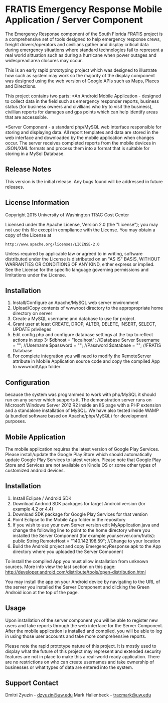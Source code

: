 FRATIS Emergency Response Mobile Application / Server Component
====================================
The Emergency Response component of the South Florida FRATIS project is a comprehensive set of tools designed to help emergency response crews, freight drivers/operators and civillians gather and display critical data during emergency situations where standard technologies fail to represent a real world sittuation such as during a hurricane when power outages and widespread area closures may occur. 

This is an early rapid prototyping project which was designed to illustrate how such as system may work so the majority of the display component was designed using the web version of Google APIs such as Maps, Places and Directions.

This project contains two parts: 
*An Android Mobile Application - designed to collect data in the field such as emergency responder reports, business status (for business owners and civillians who try to visit the business), civillian reports for damages and gps points which can help identify areas that are accesssible.

*Server Component - a standard php/MySQL web interface responsible for storing and displaying data. All report templates and data are stored in the web interface and downloaded by the mobile application when changes occur. The server receives completed reports from the mobile devices in JSON/XML formats and process them into a format that is suitable for storing in a MySql Database.


Release Notes
------------------------------------
This version is the initial release. Any bugs found will be addressed in future releases. 


License Information
------------------------------------
Copyright 2015 University of Washington TRAC Cost Center

Licensed under the Apache License, Version 2.0 (the "License");
you may not use this file except in compliance with the License.
You may obtain a copy of the License at

    http://www.apache.org/licenses/LICENSE-2.0

Unless required by applicable law or agreed to in writing, software
distributed under the License is distributed on an "AS IS" BASIS,
WITHOUT WARRANTIES OR CONDITIONS OF ANY KIND, either express or implied.
See the License for the specific language governing permissions and
limitations under the License.


Installation
------------------------------------
1. Install/Configure an Apache/MySQL web server environment
2. Upload/Copy contents of wwwroot directory to the appropropriate home directory on server
3. Create a MySQL username and database to use for project.
4. Grant user at least CREATE, DROP, ALTER, DELETE, INSERT, SELECT, UPDATE privileges
5. Edit config.php and configure database settings at the top to reflect actions in step 3:
	$dbhost = "localhost"; //Database Server
	$username = ""; //Username
	$password = ""; //Password
	$database = ""; //FRATIS Database
6. For complete integration you will need to modify the RemoteServer attribute in Mobile Application source code and copy the compiled App to wwwroot\App folder



Configuration
------------------------------------ 
because the system was programmed to work with php/MySQL it should run on any server which supports it. The demonstration server runs on Microsoft Windows Server 2012 R2 inside an IIS page with a PHP extension and a standalone installation of MySQL. We have also tested inside WAMP (a bundled software based on Apache/php/MySQL) for development purposes.

Mobile Application
------------------------------------ 
The mobile application requires the latest version of Google Play Services. Please install/update the Google Play Store which should automatically update Google Play Services to latest version. Please note that Google Play Store and Services are not available on Kindle OS or some other types of customized android devices.

Installation
------------------------------------ 
1. Install Eclipse / Android SDK
2. Download Android SDK packages for target Android version (for example 4.2 or 4.4)
3. Download SDK package for Google Play Services for that version
4. Point Eclipse to the Mobile App folder in the repository
5. If you wish to use your own Server version edit MyApplication.java and change the following line to point to the home directory where you installed the Server Component (for example your.server.com/fratis):
    public String RemoteHost 	= "140.142.198.59"; //Change to your location
6. Build the Android project and copy EmergencyResponse.apk to the App directory where you uploaded the Server Component

To install the compiled App you must allow installation from unknown sources. More info view the last section on this page:
http://developer.android.com/distribute/tools/open-distribution.html

You may install the app on your Android device by navigating to the URL of the server you installed the Server Component and clicking the Green Android icon at the top of the page.

Usage
------------------------------------ 

Upon installation of the server component you will be able to register new users and take reports through the web interface for the Server Component. After the mobile application is installed and compiled, you will be able to log in using those user accounts and take more comprehensive reports.

Please note the rapid prototype nature of this project. It is mostly used to display what the future of this project may represent and extended security features are not in place to make this a real-world ready application. There are no restrictions on who can create usernames and take ownership of businesses or what types of data are entered into the system. 

Support Contact
------------------------------------
Dmitri Zyuzin - dzyuzin@uw.edu
Mark Hallenbeck - tracmark@uw.edu

